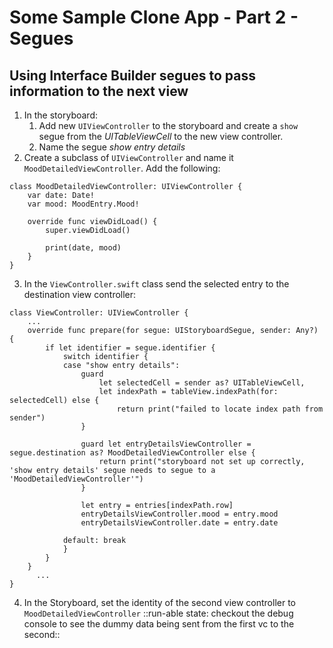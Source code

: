 # Some Sample Clone App - Part 2 - Segues
## Using Interface Builder segues to pass information to the next view
1. In the storyboard:
	1. Add new `UIViewController` to the storyboard and create a `show` segue from the *UITableViewCell* to the new view controller.
	2. Name the segue *show entry details*
2. Create a subclass of `UIViewController` and name it `MoodDetailedViewController`. Add the following:
```
class MoodDetailedViewController: UIViewController {
    var date: Date!
    var mood: MoodEntry.Mood!

    override func viewDidLoad() {
        super.viewDidLoad()

        print(date, mood)
    }
}
```
3. In the `ViewController.swift` class send the selected entry to the destination view controller:
```
class ViewController: UIViewController {
    ...
    override func prepare(for segue: UIStoryboardSegue, sender: Any?) {
        if let identifier = segue.identifier {
            switch identifier {
            case "show entry details":
                guard
                    let selectedCell = sender as? UITableViewCell,
                    let indexPath = tableView.indexPath(for: selectedCell) else {
                        return print("failed to locate index path from sender")
                }

                guard let entryDetailsViewController = segue.destination as? MoodDetailedViewController else {
                    return print("storyboard not set up correctly, 'show entry details' segue needs to segue to a 'MoodDetailedViewController'")
                }

                let entry = entries[indexPath.row]
                entryDetailsViewController.mood = entry.mood
                entryDetailsViewController.date = entry.date

            default: break
            }
        }
    }
	  ...
}
```
4. In the Storyboard, set the identity of the second view controller to `MoodDetailedViewController`
::run-able state: checkout the debug console to see the dummy data being sent from the first vc to the second::
